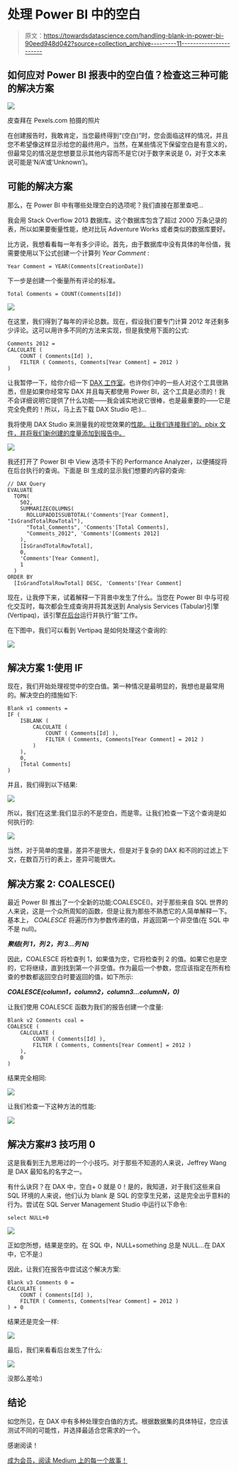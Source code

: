 # 处理 Power BI 中的空白

> 原文：<https://towardsdatascience.com/handling-blank-in-power-bi-90eed948d042?source=collection_archive---------11----------------------->

## 如何应对 Power BI 报表中的空白值？检查这三种可能的解决方案

![](img/70f62f2e34b9dc7a84b4f22c995d962c.png)

皮查拜在 Pexels.com 拍摄的照片

在创建报告时，我敢肯定，当您最终得到“(空白)”时，您会面临这样的情况，并且您不希望像这样显示给您的最终用户。当然，在某些情况下保留空白是有意义的，但最常见的情况是您想要显示其他内容而不是它(对于数字来说是 0，对于文本来说可能是‘N/A’或‘Unknown’)。

## 可能的解决方案

那么，在 Power BI 中有哪些处理空白的选项呢？我们直接在那里查吧…

我会用 Stack Overflow 2013 数据库。这个数据库包含了超过 2000 万条记录的表，所以如果要衡量性能，绝对比玩 Adventure Works 或者类似的数据库要好。

比方说，我想看看每一年有多少评论。首先，由于数据库中没有具体的年份值，我需要使用以下公式创建一个计算列 *Year Comment* :

```
Year Comment = YEAR(Comments[CreationDate])
```

下一步是创建一个衡量所有评论的标准。

```
Total Comments = COUNT(Comments[Id])
```

![](img/fd8f0b7e14e0ba6c3e0f74dcd57ab10e.png)

在这里，我们得到了每年的评论总数。现在，假设我们要专门计算 2012 年还剩多少评论。这可以用许多不同的方法来实现，但是我使用下面的公式:

```
Comments 2012 =
CALCULATE (
    COUNT ( Comments[Id] ),
    FILTER ( Comments, Comments[Year Comment] = 2012 )
)
```

让我暂停一下，给你介绍一下 [DAX 工作室](https://daxstudio.org/)。也许你们中的一些人对这个工具很熟悉，但是如果你经常写 DAX 并且每天都使用 Power BI，这个工具是必须的！我不会详细说明它提供了什么功能——我会诚实地说它很棒，也是最重要的——它是完全免费的！所以，马上去下载 DAX Studio 吧:)…

我将使用 DAX Studio 来测量我的视觉效果的[性能。让我们连接我们的。pbix 文件，并将我们新创建的度量添加到报告中。](/how-i-speed-up-my-power-bi-report-5x-155255415895)

![](img/8b63ec9e66d5228653f1288ef0343bb6.png)

我还打开了 Power BI 中 View 选项卡下的 Performance Analyzer，以便捕捉将在后台执行的查询。下面是 BI 生成的显示我们想要的内容的查询:

```
// DAX Query
EVALUATE
  TOPN(
    502,
    SUMMARIZECOLUMNS(
      ROLLUPADDISSUBTOTAL('Comments'[Year Comment], "IsGrandTotalRowTotal"),
      "Total_Comments", 'Comments'[Total Comments],
      "Comments_2012", 'Comments'[Comments 2012]
    ),
    [IsGrandTotalRowTotal],
    0,
    'Comments'[Year Comment],
    1
  )
ORDER BY
  [IsGrandTotalRowTotal] DESC, 'Comments'[Year Comment]
```

现在，让我停下来，试着解释一下背景中发生了什么。当您在 Power BI 中与可视化交互时，每次都会生成查询并将其发送到 Analysis Services (Tabular)引擎(Vertipaq)，该引擎[在后台](/vertipaq-brain-muscles-behind-power-bi-eecd6c8891e3)运行并执行“脏”工作。

在下图中，我们可以看到 Vertipaq 是如何处理这个查询的:

![](img/ced3f046214ff99dabcd7fcbe369b069.png)

## 解决方案 1:使用 IF

现在，我们开始处理视觉中的空白值。第一种情况是最明显的，我想也是最常用的。解决空白的措施如下:

```
Blank v1 comments =
IF (
    ISBLANK (
        CALCULATE (
            COUNT ( Comments[Id] ),
            FILTER ( Comments, Comments[Year Comment] = 2012 )
        )
    ),
    0,
    [Total Comments]
)
```

并且，我们得到以下结果:

![](img/385c4d4a2c9ae4edac639d8ae5e2116f.png)

所以，我们在这里:我们显示的不是空白，而是零。让我们检查一下这个查询是如何执行的:

![](img/c8825d568bbe2afbf02aed60dc3592d9.png)

当然，对于简单的度量，差异不是很大，但是对于复杂的 DAX 和不同的过滤上下文，在数百万行的表上，差异可能很大。

## 解决方案 2: COALESCE()

最近 Power BI 推出了一个全新的功能:COALESCE()。对于那些来自 SQL 世界的人来说，这是一个众所周知的函数，但是让我为那些不熟悉它的人简单解释一下。基本上， *COALESCE* 将遍历作为参数传递的值，并返回第一个非空值(在 SQL 中不是 null)。

***聚结(列 1，列 2，列 3…列 N)***

因此，COALESCE 将检查列 1，如果值为空，它将检查列 2 的值。如果它也是空的，它将继续，直到找到第一个非空值。作为最后一个参数，您应该指定在所有检查的参数都返回空白时要返回的值，如下所示:

***COALESCE(column1，column2，column3…columnN，0)***

让我们使用 COALESCE 函数为我们的报告创建一个度量:

```
Blank v2 Comments coal =
COALESCE (
    CALCULATE (
        COUNT ( Comments[Id] ),
        FILTER ( Comments, Comments[Year Comment] = 2012 )
    ),
    0
)
```

结果完全相同:

![](img/a6353265c4006bdca83bbbf087b11241.png)

让我们检查一下这种方法的性能:

![](img/58ffb88c9af59b15afddf014a344f0a5.png)

## 解决方案#3 技巧用 0

这是我看到王九思用过的一个小技巧。对于那些不知道的人来说，Jeffrey Wang 是 DAX 最知名的名字之一。

有什么诀窍？在 DAX 中，空白+ 0 就是 0！是的，我知道，对于我们这些来自 SQL 环境的人来说，他们认为 blank 是 SQL 的空孪生兄弟，这是完全出乎意料的行为。尝试在 SQL Server Management Studio 中运行以下命令:

```
select NULL+0
```

![](img/70cce93166a8f9b1f582dde36a806861.png)

正如您所想，结果是空的。在 SQL 中，NULL+something 总是 NULL…在 DAX 中，它不是:)

因此，让我们在报告中尝试这个解决方案:

```
Blank v3 Comments 0 =
CALCULATE (
    COUNT ( Comments[Id] ),
    FILTER ( Comments, Comments[Year Comment] = 2012 )
) + 0
```

结果还是完全一样:

![](img/8b4c88ec12f9850283d82897050ec7b4.png)

最后，我们来看看后台发生了什么:

![](img/ff8b5d4ca4afdbb988ba7d554368aab5.png)

没那么差哈:)

## 结论

如您所见，在 DAX 中有多种处理空白值的方式。根据数据集的具体特征，您应该测试不同的可能性，并选择最适合您需求的一个。

感谢阅读！

[成为会员，阅读 Medium 上的每一个故事！](https://datamozart.medium.com/membership)
